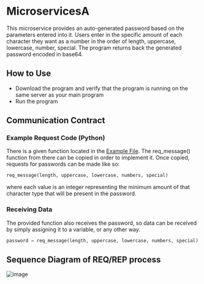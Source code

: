 # MicroservicesA

This microservice provides an auto-generated password based on the parameters entered into it. Users enter in the specific amount of each character they want as a number in the order of length, uppercase, lowercase, number, special. The program returns back the generated password encoded in base64.

## How to Use

- Download the program and verify that the program is running on the same server as your main program
- Run the program

## Communication Contract

### Example Request Code (Python)

There is a given function located in the [Example File](testReq.py). The req_message() function from there can be copied in order to implement it.
Once copied, requests for passwords can be made like so:

```python
req_message(length, uppercase, lowercase, numbers, special)
```

where each value is an integer representing the minimum amount of that character type that will be present in the password.

### Receiving Data

The provided function also receives the password, so data can be received by simply assigning it to a variable, or any other way.

```python
password = req_message(length, uppercase, lowercase, numbers, special)
```

## Sequence Diagram of REQ/REP process

![image](https://github.com/bsiha22/MicroservicesA/assets/138067427/cc3739b6-ddd5-46b7-9498-e9e10bf5cf0e)

